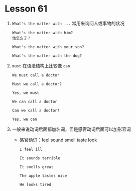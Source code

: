 # Lesson 61

1. `What's the matter with ...` 常用来询问人或事物的状况

   ```
   What's the matter with him?
   他怎么了？

   What's the matter with your son?

   What's the matter with the dog?
   ```

2. `must` 在语法结构上比较像 `can`

   ```
   We must call a doctor

   Must we call a doctor?

   Yes, we must

   We can call a doctor

   Can we call a doctor?

   Yes, we can
   ```

3. 一般来说动词后面都加名词，但是感官动词后面可以加形容词

   - 感官动词：feel sound smell taste look

     ```
     I feel ill

     It sounds terrible

     It smells great

     The apple tastes nice

     He looks tired
     ```
